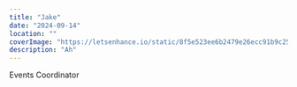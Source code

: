 ```yaml
---
title: "Jake"
date: "2024-09-14"
location: ""
coverImage: "https://letsenhance.io/static/8f5e523ee6b2479e26ecc91b9c25261e/1015f/MainAfter.jpg"
description: "Ah"
---
```

Events Coordinator